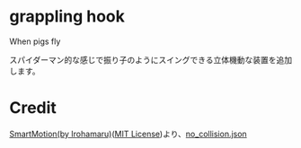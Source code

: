 # grappling hook
When pigs fly

スパイダーマン的な感じで振り子のようにスイングできる立体機動な装置を追加します。

# Credit
[SmartMotion(by Irohamaru)](https://github.com/Irohamaru/SmartMotion)([MIT License](data/ckenja.ghook.smart_motion/LICENSE))より、[no_collision.json](data/ckenja.ghook.smart_motion/tags/blocks/no_collision.json) 